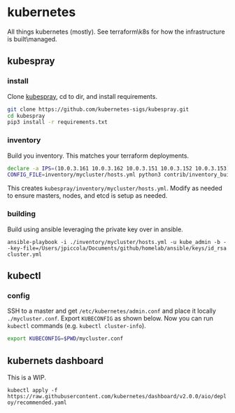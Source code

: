 # kubernetes

All things kubernetes (mostly). See terraform\k8s for how the infrastructure is built\managed.

## kubespray

### install

Clone [kubespray](https://kubespray.io/), cd to dir, and install requirements.

```bash
git clone https://github.com/kubernetes-sigs/kubespray.git
cd kubespray
pip3 install -r requirements.txt
```

### inventory

Build you inventory. This matches your terraform deployments.

```bash
declare -a IPS=(10.0.3.161 10.0.3.162 10.0.3.151 10.0.3.152 10.0.3.153)
CONFIG_FILE=inventory/mycluster/hosts.yml python3 contrib/inventory_builder/inventory.py ${IPS[@]}
```

This creates `kubespray/inventory/mycluster/hosts.yml`. Modify as needed to ensure masters, nodes, and etcd is setup as needed.

### building

Build using ansible leveraging the private key over in ansible.

`ansible-playbook -i ./inventory/mycluster/hosts.yml -u kube_admin -b --key-file=/Users/jpiccola/Documents/github/homelab/ansible/keys/id_rsa cluster.yml`

## kubectl

### config

SSH to a master and get `/etc/kubernetes/admin.conf` and place it locally `./mycluster.conf`. Export `KUBECONFIG` as shown below. Now you can run `kubectl` commands (e.g. `kubectl cluster-info`).

```bash
export KUBECONFIG=$PWD/mycluster.conf
```

## kubernets dashboard

This is a WIP.

`kubectl apply -f https://raw.githubusercontent.com/kubernetes/dashboard/v2.0.0/aio/deploy/recommended.yaml`
